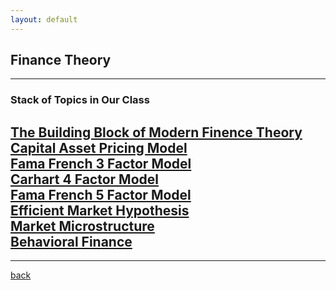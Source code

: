 ```yaml
---
layout: default
---
```


## Finance Theory
------

### Stack of Topics in Our Class
**[The Building Block of Modern Finence Theory](https://iputusukma-book.github.io/fintheory_1)**<br>
**[Capital Asset Pricing Model]()**<br>
**[Fama French 3 Factor Model]()**<br>
**[Carhart 4 Factor Model]()**<br>
**[Fama French 5 Factor Model]()**<br>
**[Efficient Market Hypothesis]()**<br>
**[Market Microstructure]()**<br>
**[Behavioral Finance]()**<br>
------




------



[back](./)
